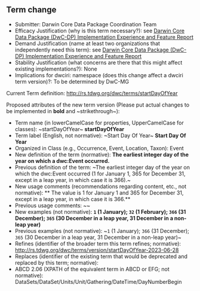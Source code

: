 ## Term change

* Submitter: Darwin Core Data Package Coordination Team
* Efficacy Justification (why is this term necessary?): see [Darwin Core Data Package (DwC-DP) Implementation Experience and Feature Report](https://gbif.github.io/dwc-dp/docs/dwc_dp_implementation_feature_reports.pdf)
* Demand Justification (name at least two organizations that independently need this term): see [Darwin Core Data Package (DwC-DP) Implementation Experience and Feature Report](https://gbif.github.io/dwc-dp/docs/dwc_dp_implementation_feature_reports.pdf)
* Stability Justification (what concerns are there that this might affect existing implementations?): None
* Implications for dwciri: namespace (does this change affect a dwciri term version)?: To be determined by DwC-MG

Current Term definition: http://rs.tdwg.org/dwc/terms/startDayOfYear

Proposed attributes of the new term version (Please put actual changes to be implemented in **bold** and ~strikethrough~):

* Term name (in lowerCamelCase for properties, UpperCamelCase for classes): ~startDayOfYear~ **startDayOfYear**
* Term label (English, not normative): ~Start Day Of Year~ **Start Day Of Year**
* Organized in Class (e.g., Occurrence, Event, Location, Taxon): Event
* New definition of the term (normative): **The earliest integer day of the year on which a dwc:Event occurred.**
* Previous definition of the term: ~The earliest integer day of the year on which the dwc:Event occurred (1 for January 1, 365 for December 31, except in a leap year, in which case it is 366).~
* New usage comments (recommendations regarding content, etc., not normative): ** The value is 1 for January 1 and 365 for December 31, except in a leap year, in which case it is 366.** 
* Previous usage comments: ~~
* New examples (not normative): **`1` (1 January); `32` (1 February); `366` (31 December); `365` (30 December in a leap year, 31 December in a non-leap year)**
* Previous examples (not normative): ~`1` (1 January); `366` (31 December); `365` (30 December in a leap year, 31 December in a non-leap year)~
* Refines (identifier of the broader term this term refines; normative): http://rs.tdwg.org/dwc/terms/version/startDayOfYear-2023-06-28
* Replaces (identifier of the existing term that would be deprecated and replaced by this term; normative): 
* ABCD 2.06 (XPATH of the equivalent term in ABCD or EFG; not normative): DataSets/DataSet/Units/Unit/Gathering/DateTime/DayNumberBegin
